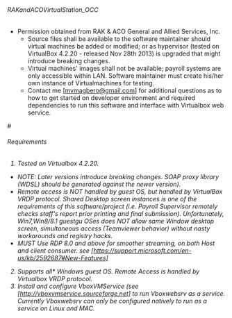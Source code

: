 # <h6>RAKandACOVirtualStation_OCC</h6>
* Permission obtained from RAK & ACO General and Allied Services, Inc.
  * Source files shall be available to the software maintainer should virtual machines be added or modified; or as hypervisor (tested on VirtualBox 4.2.20 - released Nov 28th 2013) is upgraded that might introduce breaking changes.
  * Virtual machines' images shall not be available; payroll systems are only accessible within LAN. Software maintainer must create his/her own instance of Virtualmachines for testing.
  * Contact me [mvmagbero@gmail.com] for additional questions as to  how to get started on developer environment and required dependencies to run this software and interface with Virtualbox web service.
  

#<h6>Requirements<h6>
1. Tested on Virtualbox 4.2.20. 
  * NOTE: Later versions introduce breaking changes. SOAP proxy library (WDSL) should be generated against the newer version).
  * Remote access is NOT handled by guest OS, but handled by VirtualBox VRDP protocol. Shared Desktop screen instances is one of the requirements of this software/project (i.e. Payroll Supervisor remotely checks staff's report prior printing and final submission). Unfortunately, Win7,Win8/8.1 guestgu OSes does NOT allow same Window desktop screen, simultaneous access (Teamviewer behavior) without nasty workarounds and registry hacks.
  * MUST Use RDP 8.0 and above for smoother streaming, on both Host and client consumer. see [https://support.microsoft.com/en-us/kb/2592687#New-Features]

2. Supports all* Windows guest OS. Remote Access is handled by Virtualbox VRDP protocol.
3. Install and configure VboxVMService (see [http://vboxvmservice.sourceforge.net] to run Vboxwebsrv as a service. Currently Vboxwebsrv can only be configured natively to run as a service  on Linux and MAC.  








